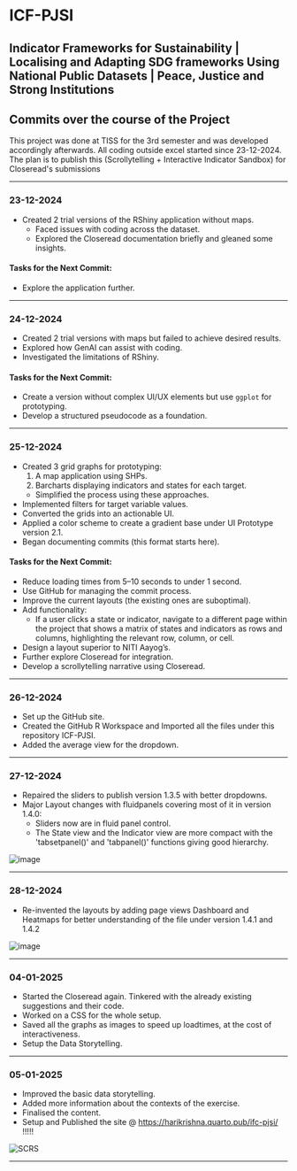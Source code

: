 # ICF-PJSI
## Indicator Frameworks for Sustainability | Localising and Adapting SDG frameworks Using National Public Datasets | Peace, Justice and Strong Institutions

## Commits over the course of the Project
This project was done at TISS for the 3rd semester and was developed accordingly afterwards. All coding outside excel started since 23-12-2024. The plan is to publish this (Scrollytelling + Interactive Indicator Sandbox) for Closeread's submissions

---

### 23-12-2024
- Created 2 trial versions of the RShiny application without maps.
  - Faced issues with coding across the dataset.
  - Explored the Closeread documentation briefly and gleaned some insights.

#### Tasks for the Next Commit:
- Explore the application further.

---

### 24-12-2024
- Created 2 trial versions with maps but failed to achieve desired results.
- Explored how GenAI can assist with coding.
- Investigated the limitations of RShiny.

#### Tasks for the Next Commit:
- Create a version without complex UI/UX elements but use `ggplot` for prototyping.
- Develop a structured pseudocode as a foundation.

---

### 25-12-2024
- Created 3 grid graphs for prototyping:
  1. A map application using SHPs.
  2. Barcharts displaying indicators and states for each target.
  - Simplified the process using these approaches.
- Implemented filters for target variable values.
- Converted the grids into an actionable UI.
- Applied a color scheme to create a gradient base under UI Prototype version 2.1.
- Began documenting commits (this format starts here).

#### Tasks for the Next Commit:
- Reduce loading times from 5–10 seconds to under 1 second.
- Use GitHub for managing the commit process.
- Improve the current layouts (the existing ones are suboptimal).
- Add functionality:
  - If a user clicks a state or indicator, navigate to a different page within the project that shows a matrix of states and indicators as rows and columns, highlighting the relevant row, column, or cell.
- Design a layout superior to NITI Aayog’s.
- Further explore Closeread for integration.
- Develop a scrollytelling narrative using Closeread.

---

### 26-12-2024
- Set up the GitHub site.
- Created the GitHub R Workspace and Imported all the files under this repository ICF-PJSI.
- Added the average view for the dropdown.

---

### 27-12-2024
- Repaired the sliders to publish version 1.3.5 with better dropdowns.
- Major Layout changes with fluidpanels covering most of it in version 1.4.0:
  - Sliders now are in fluid panel control.
  - The State view and the Indicator view are more compact with the 'tabsetpanel()' and 'tabpanel()' functions giving good hierarchy.

![image](https://github.com/user-attachments/assets/94280afd-e9af-4499-9293-ca6eccd934c2)

---

### 28-12-2024
- Re-invented the layouts by adding page views Dashboard and Heatmaps for better understanding of the file under version 1.4.1 and 1.4.2

![image](https://github.com/user-attachments/assets/6e06306c-bb9f-4141-9655-93f6ef297224)

---

### 04-01-2025
- Started the Closeread again. Tinkered with the already existing suggestions and their code.
- Worked on a CSS for the whole setup.
- Saved all the graphs as images to speed up loadtimes, at the cost of interactiveness.
- Setup the Data Storytelling.

---

### 05-01-2025
- Improved the basic data storytelling.
- Added more information about the contexts of the exercise.
- Finalised the content.
- Setup and Published the site @ https://harikrishna.quarto.pub/ifc-pjsi/ !!!!!

![SCRS](https://github.com/user-attachments/assets/95dc5256-f8b7-49a1-b72a-16b1ebf252b6)

---
